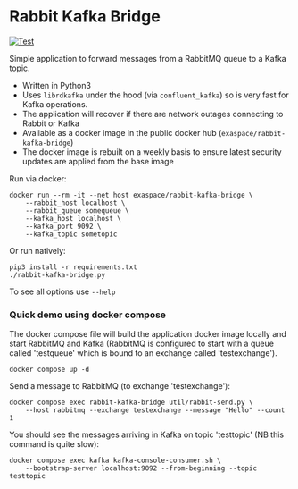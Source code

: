 # Rabbit Kafka Bridge

[![Test](https://github.com/exaspace/rabbit-kafka-bridge/actions/workflows/main.yml/badge.svg)](https://github.com/exaspace/rabbit-kafka-bridge/actions/workflows/main.yml)

Simple application to forward messages from a RabbitMQ queue to a Kafka topic.

* Written in Python3
* Uses `librdkafka` under the hood (via `confluent_kafka`) so is very fast for Kafka operations.
* The application will recover if there are network outages connecting to Rabbit or Kafka
* Available as a docker image in the public docker hub (`exaspace/rabbit-kafka-bridge`)
* The docker image is rebuilt on a weekly basis to ensure latest security updates are applied from the base image

Run via docker:

```
docker run --rm -it --net host exaspace/rabbit-kafka-bridge \
    --rabbit_host localhost \
    --rabbit_queue somequeue \
    --kafka_host localhost \
    --kafka_port 9092 \
    --kafka_topic sometopic
```

Or run natively:

```
pip3 install -r requirements.txt
./rabbit-kafka-bridge.py
```

To see all options use `--help`


### Quick demo using docker compose

The docker compose file will build the application docker image locally and start RabbitMQ and Kafka (RabbitMQ is configured to start with a queue called 'testqueue' which is bound to an exchange called 'testexchange').

```
docker compose up -d
```

Send a message to RabbitMQ (to exchange 'testexchange'):

```
docker compose exec rabbit-kafka-bridge util/rabbit-send.py \
    --host rabbitmq --exchange testexchange --message "Hello" --count 1
```

You should see the messages arriving in Kafka on topic 'testtopic' (NB this command is quite slow):

```
docker compose exec kafka kafka-console-consumer.sh \
    --bootstrap-server localhost:9092 --from-beginning --topic testtopic
```
